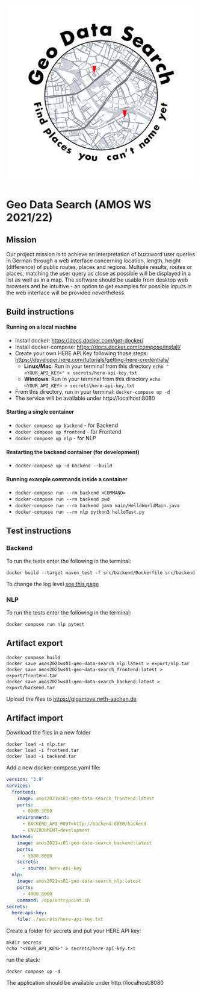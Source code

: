 <p align="center">
  <img src="https://raw.githubusercontent.com/amosproj/amos2021ws01-geo-data-search/main/Deliverables/2021-10-27_sprint-01-team-logo.png" width="500"/>
</p>

# Geo Data Search (AMOS WS 2021/22)
## Mission
Our project mission is to achieve an interpretation of buzzword user queries in German through a web interface concerning location, length, height (difference) of public routes, places and regions. Multiple results, routes or places, matching the user query as close as possible will be displayed in a list as well as in a map. The software should be usable from desktop web browsers and be intuitive - an option to get examples for possible inputs in the web interface will be provided nevertheless.


## Build instructions
#### Running on a local machine
- Install docker: https://docs.docker.com/get-docker/
- Install docker-compose: https://docs.docker.com/compose/install/
- Create your own HERE API Key following those steps: https://developer.here.com/tutorials/getting-here-credentials/
  - **Linux/Mac**: Run in your terminal from this directory `echo "<YOUR_API_KEY>" > secrets/here-api-key.txt`
  - **Windows**: Run in your terminal from this directory `echo <YOUR_API_KEY> > secrets\here-api-key.txt`
- From this directory, run in your terminal: `docker-compose up -d`
- The service will be available under http://localhost:8080

#### Starting a single container
- `docker compose up backend` - for Backend
- `docker compose up frontend` - for Frontend
- `docker compose up nlp` - for NLP

#### Restarting the backend container (for development)
- `docker-compose up -d backend --build`

#### Running example commands inside a container
- `docker-compose run --rm backend <COMMAND>`
- `docker-compose run --rm backend pwd`
- `docker-compose run --rm backend java main/HelloWorldMain.java`
- `docker-compose run --rm nlp python3 helloTest.py`

## Test instructions

### Backend
To run the tests enter the following in the terminal:
```
docker build --target maven_test -f src/backend/Dockerfile src/backend
```

To change the log level [see this page](https://github.com/amosproj/amos2021ws01-geo-data-search/wiki/Build-Documentation#change-log-level-for-backend)

### NLP
To run the tests enter the following in the terminal:
```
docker compose run nlp pytest
```

## Artifact export
```shell
docker compose build
docker save amos2021ws01-geo-data-search_nlp:latest > export/nlp.tar
docker save amos2021ws01-geo-data-search_frontend:latest > export/frontend.tar
docker save amos2021ws01-geo-data-search_backend:latest > export/backend.tar
```
Upload the files to https://gigamove.rwth-aachen.de
## Artifact import
Download the files in a new folder
```shell
docker load -i nlp.tar
docker load -i frontend.tar
docker load -i backend.tar
```
Add a new docker-compose.yaml file:
```yaml
version: "3.9"
services:
  frontend:
    image: amos2021ws01-geo-data-search_frontend:latest
    ports:
      - 8080:3000
    environment:
      - BACKEND_API_ROOT=http://backend:8080/backend
      - ENVIRONMENT=development
  backend:
    image: amos2021ws01-geo-data-search_backend:latest
    ports:
      - 5000:8080
    secrets:
      - source: here-api-key
  nlp:
    image: amos2021ws01-geo-data-search_nlp:latest
    ports:
      - 4000:8000
    command: /app/entrypoint.sh
secrets:
  here-api-key:
    file: ./secrets/here-api-key.txt
```
Create a folder for secrets and put your HERE API key:
```shell
mkdir secrets
echo "<YOUR_API_KEY>" > secrets/here-api-key.txt
```
run the stack:
```shell
docker compose up -d
```
The application should be available under http://localhost:8080
